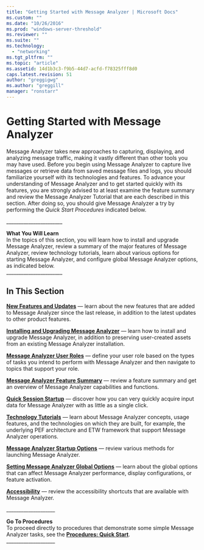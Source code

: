 ```yaml
---
title: "Getting Started with Message Analyzer | Microsoft Docs"
ms.custom: ""
ms.date: "10/26/2016"
ms.prod: "windows-server-threshold"
ms.reviewer: ""
ms.suite: ""
ms.technology: 
  - "networking"
ms.tgt_pltfrm: ""
ms.topic: "article"
ms.assetid: 14d1b3c3-f9b5-44d7-acfd-f78325fff8d0
caps.latest.revision: 51
author: "greggigwg"
ms.author: "greggill"
manager: "ronstarr"
---
```

# Getting Started with Message Analyzer
Message Analyzer takes new approaches to capturing, displaying, and analyzing message traffic, making it vastly different than other tools you may have used. Before you begin using Message Analyzer to capture live messages or retrieve data from saved message files and logs, you should familiarize yourself with its technologies and features. To advance your understanding of Message Analyzer and to get started quickly with its features, you are strongly advised to at least examine the feature summary and review the Message Analyzer Tutorial that are each described in this section. After doing so, you should give Message Analyzer a try by performing the *Quick Start Procedures* indicated below.  
  
 ______________________\_  
  
 **What You Will Learn**   
In the topics of this section, you will learn how to  install and upgrade Message Analyzer, review a summary of the  major features of Message Analyzer, review technology tutorials, learn about various options for starting Message Analyzer, and configure global Message Analyzer options, as indicated below.  
______________________\_  
  
## In This Section  
 **[New Features and Updates](new-features-and-updates.md)**  — learn about the new features that are added to Message Analyzer since the last release, in addition to the latest updates to other product features.  
  
 **[Installing and Upgrading Message Analyzer](installing-and-upgrading-message-analyzer.md)**  — learn how to install and upgrade Message Analyzer, in addition to preserving user-created assets from an existing Message Analyzer installation.  
  
 **[Message Analyzer User Roles](message-analyzer-user-roles.md)**  — define your user role based on the types of tasks you intend to perform with Message Analyzer and then navigate to topics that support your role.  
  
 **[Message Analyzer Feature Summary](message-analyzer-feature-summary.md)**  — review a feature summary and get an overview of Message Analyzer capabilities and functions.  
  
 **[Quick Session Startup](quick-session-startup.md)**  — discover how you can very quickly acquire input data for Message Analyzer with as little as a single click.  
  
 **[Technology Tutorials](technology-tutorials.md)**  — learn about Message Analyzer concepts, usage features, and the technologies on which they are built, for example, the underlying PEF architecture and ETW framework that support Message Analyzer operations.  
  
 **[Message Analyzer Startup Options](message-analyzer-startup-options.md)**  — review various methods for launching Message Analyzer.  
  
 **[Setting Message Analyzer Global Options](setting-message-analyzer-global-options.md)**  — learn about the global options that can affect Message Analyzer performance, display configurations, or feature activation.  
  
 **[Accessibility](accessibility.md)**  — review the accessibility shortcuts that are available with Message Analyzer.  
  
 ___________________\_  
  
 **Go To Procedures**   
To proceed directly to procedures that demonstrate some simple Message Analyzer tasks, see the **[Procedures: Quick Start](procedures-quick-start.md)**.   
___________________\_